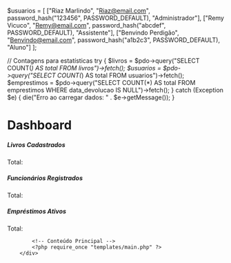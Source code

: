 $usuarios = [
    ["Riaz Marlindo", "Riaz@email.com", password_hash("123456", PASSWORD_DEFAULT), "Administrador"],
    ["Remy Vicuco", "Remy@email.com", password_hash("abcdef", PASSWORD_DEFAULT), "Assistente"],
    ["Benvindo Perdigão", "Benvindo@email.com", password_hash("a1b2c3", PASSWORD_DEFAULT), "Aluno"]
];


// Contagens para estatísticas
try {
    $livros = $pdo->query("SELECT COUNT(*) AS total FROM livros")->fetch();
    $usuarios = $pdo->query("SELECT COUNT(*) AS total FROM usuarios")->fetch();
    $emprestimos = $pdo->query("SELECT COUNT(*) AS total FROM emprestimos WHERE data_devolucao IS NULL")->fetch();
} catch (Exception $e) {
    die("Erro ao carregar dados: " . $e->getMessage());
}

<h1 class="mt-4">Dashboard</h1>
<div class="row mt-4">
    <div class="col-md-4">
        <div class="card text-white bg-primary mb-3">
            <div class="card-body">
                <h5 class="card-title">Livros Cadastrados</h5>
                <p class="card-text">Total: <?= $livros['total'] ?></p>
            </div>
        </div>
    </div>
    <div class="col-md-4">
        <div class="card text-white bg-success mb-3">
            <div class="card-body">
                <h5 class="card-title">Funcionários Registrados</h5>
                <p class="card-text">Total: <?= $usuarios['total'] ?></p>
            </div>
        </div>
    </div>
    <div class="col-md-4">
        <div class="card text-white bg-danger mb-3">
            <div class="card-body">
                <h5 class="card-title">Empréstimos Ativos</h5>
                <p class="card-text">Total: <?= $emprestimos['total'] ?></p>
            </div>
        </div>
    </div>
</div>


<div class="row">
            <!-- Menu Lateral -->
            <?php require_once "templates/menu.php" ?>

            <!-- Conteúdo Principal -->
            <?php require_once "templates/main.php" ?>
        </div>